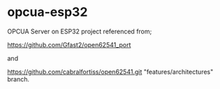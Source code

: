 # opcua-esp32

OPCUA Server on ESP32 project referenced from;

https://github.com/Gfast2/open62541_port

and

https://github.com/cabralfortiss/open62541.git "features/architectures" branch.

